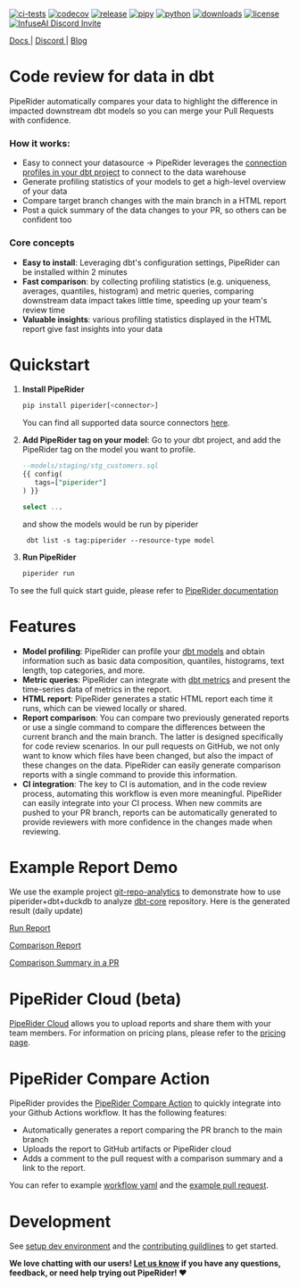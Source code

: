[![ci-tests](https://github.com/infuseai/piperider-cli/actions/workflows/tests.yaml/badge.svg)](https://github.com/infuseai/piperider-cli/actions/workflows/tests.yaml/badge.svg)
[![codecov](https://codecov.io/gh/InfuseAI/piperider/branch/main/graph/badge.svg?token=iVbQKGM1JA)](https://codecov.io/gh/InfuseAI/piperider)
[![release](https://img.shields.io/github/release/infuseAI/piperider-cli/all.svg?style=flat-square)](https://github.com/infuseAI/piperider-cli/releases)
[![pipy](https://img.shields.io/pypi/v/piperider?style=flat-square)](https://pypi.org/project/piperider/)
[![python](https://img.shields.io/pypi/pyversions/piperider?style=flat-square)](https://pypi.org/project/piperider/)
[![downloads](https://img.shields.io/pypi/dw/piperider?style=flat-square)](https://pypi.org/project/piperider/#files)
[![license](https://img.shields.io/github/license/infuseai/piperider?style=flat-square)](https://github.com/InfuseAI/piperider/blob/main/LICENSE)
[![InfuseAI Discord Invite](https://img.shields.io/discord/664381609771925514?color=%237289DA&label=chat&logo=discord&logoColor=white&style=flat-square)](https://discord.com/invite/5zb2aK9KBV)

<p align="left">
  <a href="https://docs.piperider.io/" alt="documentation site" title="Piperider Documentation"> Docs </a> |
  <a href="https://discord.com/invite/5zb2aK9KBV"> Discord </a> |
  <a href="https://blog.infuseai.io/data-reliability-automated-with-piperider-7a823521ef11"> Blog </a> 
</p>

# Code review for data in dbt

PipeRider automatically compares your data to highlight the difference in impacted downstream dbt models so you can
merge your Pull Requests with confidence.

### How it works:

- Easy to connect your datasource -> PipeRider leverages
  the [connection profiles in your dbt project](https://docs.getdbt.com/docs/get-started/connection-profiles) to connect
  to the data warehouse
- Generate profiling statistics of your models to get a high-level overview of your data
- Compare target branch changes with the main branch in a HTML report
- Post a quick summary of the data changes to your PR, so others can be confident too

### Core concepts

- **Easy to install**: Leveraging dbt's configuration settings, PipeRider can be installed within 2 minutes
- **Fast comparison**: by collecting profiling statistics (e.g. uniqueness, averages, quantiles, histogram) and metric
  queries, comparing downstream data impact takes little time, speeding up your team's review time
- **Valuable insights**: various profiling statistics displayed in the HTML report give fast insights into your data

# Quickstart

1. **Install PipeRider**

   ```bash
   pip install piperider[<connector>]
   ```

   You can find all supported data source connectors [here](https://docs.piperider.io/reference/supported-data-sources).

1. **Add PipeRider tag on your model**: Go to your dbt project, and add the PipeRider tag on the model you want to
   profile.

   ```sql
   --models/staging/stg_customers.sql
   {{ config(
      tags=["piperider"]
   ) }}

   select ...
   ```

   and show the models would be run by piperider

   ```
    dbt list -s tag:piperider --resource-type model
   ```

1. **Run PipeRider**

   ```bash
   piperider run
   ```

To see the full quick start guide, please refer
to [PipeRider documentation](https://docs.piperider.io/get-started/quick-start)

# Features

- **Model profiling**: PipeRider can profile your [dbt models](https://docs.getdbt.com/docs/build/models) and obtain
  information such as basic data composition, quantiles, histograms, text length, top categories, and more.
- **Metric queries**: PipeRider can integrate with [dbt metrics](https://docs.getdbt.com/docs/build/metrics) and present
  the time-series data of metrics in the report.
- **HTML report**: PipeRider generates a static HTML report each time it runs, which can be viewed locally or shared.
- **Report comparison**: You can compare two previously generated reports or use a single command to compare the
  differences between the current branch and the main branch. The latter is designed specifically for code review
  scenarios. In our pull requests on GitHub, we not only want to know which files have been changed, but also the impact
  of these changes on the data. PipeRider can easily generate comparison reports with a single command to provide this
  information.
- **CI integration**: The key to CI is automation, and in the code review process, automating this workflow is even more
  meaningful. PipeRider can easily integrate into your CI process. When new commits are pushed to your PR branch,
  reports can be automatically generated to provide reviewers with more confidence in the changes made when reviewing.

# Example Report Demo

We use the example project [git-repo-analytics](https://github.com/InfuseAI/git-repo-analytics) to demonstrate how to
use piperider+dbt+duckdb to analyze [dbt-core](https://github.com/dbt-labs/dbt-core) repository. Here is the generated
result (daily update)

[Run Report](https://piperider-github-readme.s3.ap-northeast-1.amazonaws.com/single-run-report/index.html)

[Comparison Report](https://piperider-github-readme.s3.ap-northeast-1.amazonaws.com/comparison-report/index.html)

[Comparison Summary in a PR](https://github.com/InfuseAI/git-repo-analytics/pull/19)

# PipeRider Cloud (beta)

[PipeRider Cloud](http://cloud.piperider.io/) allows you to upload reports and share them with your team members. For
information on pricing plans, please refer to the [pricing page](https://www.piperider.io/#pricing).

# PipeRider Compare Action

PipeRider provides the [PipeRider Compare Action](https://github.com/marketplace/actions/piperider-compare-action) to
quickly integrate into your Github Actions workflow. It has the following features:

- Automatically generates a report comparing the PR branch to the main branch
- Uploads the report to GitHub artifacts or PipeRider cloud
- Adds a comment to the pull request with a comparison summary and a link to the report.

You can refer to
example [workflow yaml](https://github.com/InfuseAI/jaffle_shop/blob/main/.github/workflows/pr-compare.yml) and
the [example pull request](https://github.com/InfuseAI/jaffle_shop/pull/19).

# Development

See [setup dev environment](DEVELOP.md) and the [contributing guildlines](CONTRIBUTING.md) to get started.

**We love chatting with our users! [Let us know](mailto:product@infuseai.io) if you have any questions, feedback, or
need help trying out PipeRider! :heart:**
